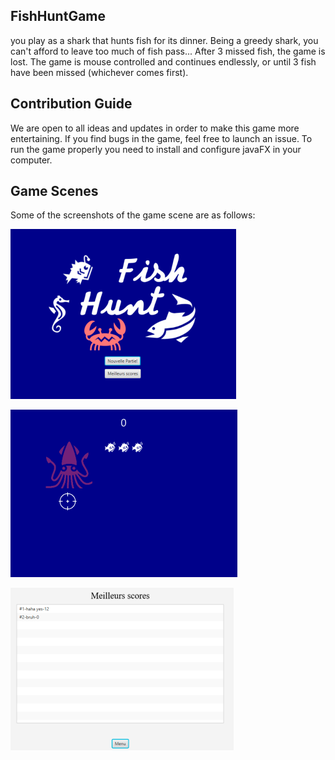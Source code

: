 ## FishHuntGame
you play as a shark that hunts fish for its dinner.
Being a greedy shark, you can't afford to leave too much
of fish pass... After 3 missed fish, the game is lost.
The game is mouse controlled and continues endlessly,
or until 3 fish have been missed (whichever comes first).

## Contribution Guide 
We are open to all ideas and updates in order to make this game more entertaining.
If you find bugs in the game, feel free to launch an issue.
To run the game properly you need to install and configure javaFX in your computer.     

## Game Scenes

Some of the screenshots of the game scene are as follows:

![image](src/Game/Images/splashScreen.png)

![image](src/Game/Images/game.png)

![image](src/Game/Images/score.png)
